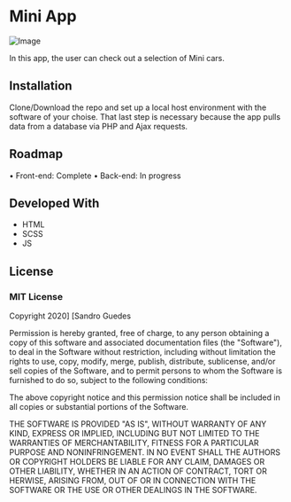 # Mini App

![Image](https://upload.wikimedia.org/wikipedia/commons/thumb/e/e9/MINI_logo.svg/1280px-MINI_logo.svg.png)

In this app, the user can check out a selection of Mini cars.

## Installation

Clone/Download the repo and set up a local host environment with the software of your choise. That last step is necessary because the app pulls data from a database via PHP and Ajax requests.

## Roadmap

• Front-end: Complete
• Back-end: In progress

## Developed With

* HTML
* SCSS
* JS

## License
### MIT License

Copyright 2020] [Sandro Guedes

Permission is hereby granted, free of charge, to any person obtaining a copy of this software and associated documentation files (the "Software"), to deal in the Software without restriction, including without limitation the rights to use, copy, modify, merge, publish, distribute, sublicense, and/or sell copies of the Software, and to permit persons to whom the Software is furnished to do so, subject to the following conditions:

The above copyright notice and this permission notice shall be included in all copies or substantial portions of the Software.

THE SOFTWARE IS PROVIDED "AS IS", WITHOUT WARRANTY OF ANY KIND, EXPRESS OR IMPLIED, INCLUDING BUT NOT LIMITED TO THE WARRANTIES OF MERCHANTABILITY, FITNESS FOR A PARTICULAR PURPOSE AND NONINFRINGEMENT. IN NO EVENT SHALL THE AUTHORS OR COPYRIGHT HOLDERS BE LIABLE FOR ANY CLAIM, DAMAGES OR OTHER LIABILITY, WHETHER IN AN ACTION OF CONTRACT, TORT OR HERWISE, ARISING FROM, OUT OF OR IN CONNECTION WITH THE SOFTWARE OR THE USE OR OTHER DEALINGS IN THE SOFTWARE.
